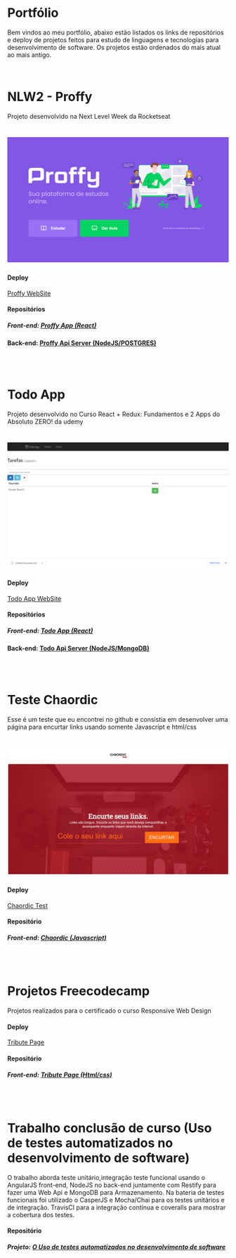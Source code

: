 # Portfólio

Bem vindos ao meu portfólio, abaixo estão listados os links de repositórios e deploy de projetos feitos para estudo de linguagens e tecnologias para desenvolvimento de software.
Os projetos estão ordenados do mais atual ao mais antigo.

<br /> 

# NLW2 - Proffy 

Projeto desenvolvido na Next Level Week da Rocketseat

<h1 align="center">
    <img alt="NextLevelWeek" title="#NextLevelWeek" src="./assets/proffy-home.png" />
</h1>


#### Deploy
[Proffy WebSite](https://nlw2-proffy-isnack.netlify.app)

#### Repositórios
##### Front-end: [Proffy App (React)](https://github.com/isnack/nlw2)
#### Back-end: [Proffy Api Server (NodeJS/POSTGRES)](https://github.com/isnack/proffy-backend)

<br /> <br />

# Todo App

Projeto desenvolvido no Curso React + Redux: Fundamentos e 2 Apps do Absoluto ZERO! da udemy

<h1 align="center">
    <img alt="todoapp" title="Todo App" src="./assets/todo-app.png" />
</h1>


#### Deploy
[Todo App WebSite](https://isntodoapp.netlify.app/)

#### Repositórios

##### Front-end: [Todo App (React)](https://github.com/isnack/todo-app-react-frontend)
#### Back-end: [Todo Api Server (NodeJS/MongoDB)](https://github.com/isnack/todo-app-react-backend)

<br /> <br />

# Teste Chaordic

Esse é um teste que eu encontrei no github e consistia em desenvolver uma página para encurtar links usando somente Javascript e html/css

<h1 align="center">
    <img alt="chaordic" title="Todo App" src="./assets/chaordic.png" />
</h1>


#### Deploy
[Chaordic Test](https://frontend-intern-challenge-chaordic.netlify.app/)

#### Repositório
##### Front-end: [Chaordic (Javascript)](https://github.com/isnack/frontend-intern-challenge)

<br /> <br />

# Projetos Freecodecamp

Projetos realizados para o certificado o curso  Responsive Web Design 


#### Deploy
[Tribute Page](https://freecodecamp-tributepage-isnack.netlify.app/)

#### Repositório
##### Front-end: [Tribute Page (Html/css)](https://github.com/isnack/freecodecamp-tributepage)

<br /> <br />

# Trabalho conclusão de curso (Uso de testes automatizados no desenvolvimento de software)


O trabalho aborda teste unitário,integração teste funcional usando o AngularJS front-end, NodeJS no back-end juntamente com Restify para fazer uma Web Api e MongoDB para Armazenamento.
Na bateria de testes funcionais foi utilizado o CasperJS e Mocha/Chai para os testes unitários e de integração.
TravisCI para a integração contínua e coveralls para mostrar a cobertura dos testes.


#### Repositório
##### Projeto: [O Uso de testes automatizados no desenvolvimento de software](https://github.com/isnack/freecodecamp-tributepage)

